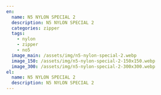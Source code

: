 ```yaml
---
en:
  name: N5 NYLON SPECIAL 2
  description: N5 NYLON SPECIAL 2
  categories: zipper
  tags:
    - nylon
    - zipper
    - no5
  image_main: /assets/img/n5-nylon-special-2.webp
  image_150: /assets/img/n5-nylon-special-2-150x150.webp
  image_300: /assets/img/n5-nylon-special-2-300x300.webp
el:
  name: N5 NYLON SPECIAL 2
  description: N5 NYLON SPECIAL 2
---
```

